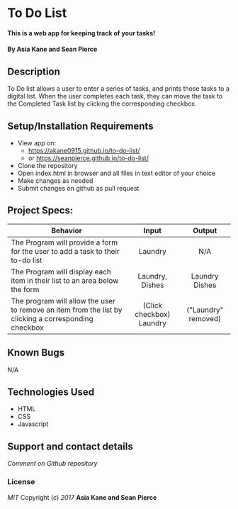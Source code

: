# To Do List
#### This is a web app for keeping track of your tasks!
#### By Asia Kane and Sean Pierce
## Description
To Do list allows a user to enter a series of tasks, and prints those tasks to a digital list. When the user completes each task, they can move the task to the Completed Task list by clicking the corresponding checkbox.
## Setup/Installation Requirements
* View app on:
  * https://akane0915.github.io/to-do-list/
  * or https://seanpierce.github.io/to-do-list/
* Clone the repository
* Open index.html in browser and all files in text editor of your choice
* Make changes as needed
* Submit changes on github as pull request

## Project Specs:
| Behavior |  Input   |  Output  |
|----------|:--------:|:--------:|
| The Program will provide a form for the user to add a task to their to-do list | Laundry | N/A |
| The Program will display each item in their list to an area below the form | Laundry, Dishes | Laundry Dishes |
| The program will allow the user to remove an item from the list by clicking a corresponding checkbox | (Click checkbox) Laundry | ("Laundry" removed) |

## Known Bugs
N/A

## Technologies Used
* HTML
* CSS
* Javascript

## Support and contact details
_Comment on Github repository_

### License
_MIT_
Copyright (c) _2017_ **Asia Kane and Sean Pierce**
